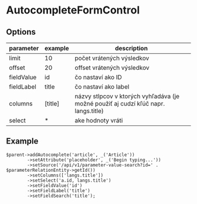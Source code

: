 # AutocompleteFormControl

## Options
| parameter | example | description |
| --------- | ------- | ----------- |
| limit | 10 | počet vrátených výsledkov |
| offset | 20 | offset vrátených výsledkov |
| fieldValue | id | čo nastaví ako ID |
| fieldLabel | title | čo nastaví ako label |
| columns | [title] | názvy stlpcov v ktorých vyhľadáva (je možné použiť aj cudzí kľúč napr. langs.title) |
| select | * | ake hodnoty vráti |


## Example
```
$parent->addAutocomplete('article', _('Article'))
        ->setAttribute('placeholder', _('Begin typing...'))
        ->setSource('/api/v1/parameter-value-search?id=' . $parameterRelationEntity->getId())
        ->setColumns(['langs.title'])
        ->setSelect('a.id, langs.title')
        ->setFieldValue('id')
        ->setFieldLabel('title')
        ->setFieldSearch('title');
```